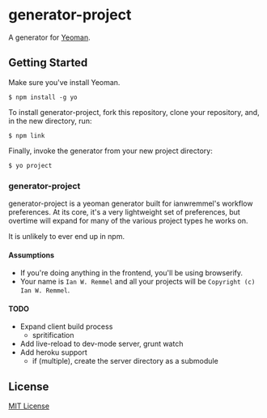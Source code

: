 # generator-project 

A generator for [Yeoman](http://yeoman.io).


## Getting Started

Make sure you've install Yeoman.

```
$ npm install -g yo
```

To install generator-project, fork this repository, clone your repository, and, in the new directory, run:

```
$ npm link
```

Finally, invoke the generator from your new project directory:

```
$ yo project
```

### generator-project

generator-project is a yeoman generator built for ianwremmel's workflow preferences. At its core, it's a very lightweight set of preferences, but overtime will expand for many of the various project types he works on.

It is unlikely to ever end up in npm.

#### Assumptions

- If you're doing anything in the frontend, you'll be using browserify.
- Your name is `Ian W. Remmel` and all your projects will be `Copyright (c) Ian W. Remmel`.

#### TODO

- Expand client build process
  - spritification
- Add live-reload to dev-mode server, grunt watch
- Add heroku support
  - if (multiple), create the server directory as a submodule

## License

[MIT License](http://en.wikipedia.org/wiki/MIT_License)

